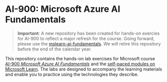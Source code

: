 # AI-900: Microsoft Azure AI Fundamentals

>**Important**: A new repository has been created for hands-on exercies for AI-900 to reflect a major refresh for the course. Going forward, please use the [mslearn-ai-fundamentals](https://github.com/MicrosoftLearning/mslearn-ai-fundamentals). We will retire this repository before the end of the calendar year. 

This repository contains the hands-on lab exercises for Microsoft course [AI-900 *Microsoft Azure AI Fundamentals*](https://docs.microsoft.com/en-us/learn/certifications/courses/ai-900t00) and the [self-paced modules on Microsoft Learn](https://docs.microsoft.com/learn/certifications/azure-ai-fundamentals). The labs are designed to accompany the learning materials and enable you to practice using the technologies they describe. 

